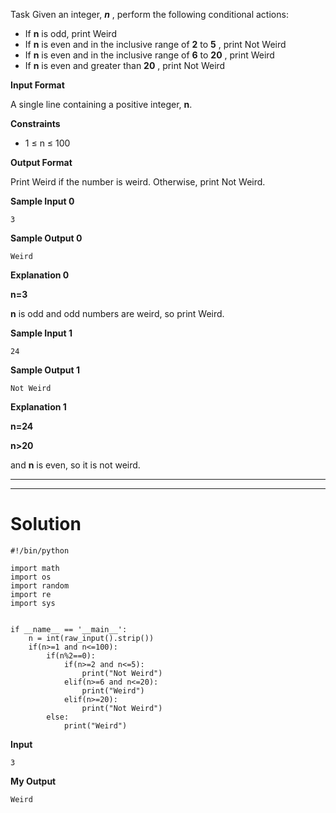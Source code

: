 Task
Given an integer, ***n*** , perform the following conditional actions:

* If **n** is odd, print Weird
* If **n** is even and in the inclusive range of **2** to **5** , print Not Weird
* If **n** is even and in the inclusive range of **6** to **20** , print Weird
* If **n** is even and greater than **20** , print Not Weird

**Input Format**

A single line containing a positive integer, **n**.

**Constraints**
* 1 &le; n &le; 100 

**Output Format**

Print Weird if the number is weird. Otherwise, print Not Weird.

**Sample Input 0**

    3

**Sample Output 0**

    Weird

**Explanation 0**

 **n=3**
 
 **n** is odd and odd numbers are weird, so print Weird.

**Sample Input 1**

    24

**Sample Output 1**

    Not Weird

**Explanation 1**


 **n=24**
 
 **n>20**
 
 and **n** is even, so it is not weird.
 
 ***
 ***
 # Solution
 
    #!/bin/python

    import math
    import os
    import random
    import re
    import sys


    if __name__ == '__main__':
        n = int(raw_input().strip())
        if(n>=1 and n<=100):
            if(n%2==0):
                if(n>=2 and n<=5):
                    print("Not Weird")
                elif(n>=6 and n<=20):
                    print("Weird")
                elif(n>=20):
                    print("Not Weird")
            else:
                print("Weird") 

**Input**
    
    3

**My Output**

    Weird
